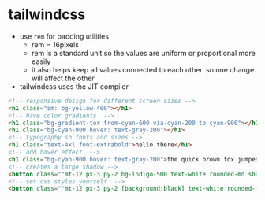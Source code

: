 # tailwindcss
- use `rem` for padding utilities
    - rem = 16pixels
    - rem is a standard unit so the values are uniform or proportional more easily
    - it also helps keep all values connected to each other. so one change will affect the other 
- tailwindcss uses the JIT compiler
```html
<!-- responsive design for different screen sizes -->
<h1 class="sm: bg-yellow-400"></h1>
<!-- have color gradients  -->
<h1 class="bg-gradient-tor from-cyan-600 via-cyan-200 to cyan-900"></h1>
<h1 class="bg-cyan-900 hover: text-gray-200"></h1>
<!-- typography so fonts and sizes -->
<h1 class="text-4xl font-extrabold">hello there</h1>
<!-- add hover effect  -->
<h1 class="bg-cyan-900 hover: text-gray-200">the quick brown fox jumped over the lazy dog</h1>
<!-- creates a large shadow -->
<button class=""mt-12 px-3 py-2 bg-indigo-500 text-white rounded-md shadow-lg></button>
<!-- set css styles yourself  -->
<button class=""mt-12 px-3 py-2 [background:black] text-white rounded-md shadow-lg></button>
```
